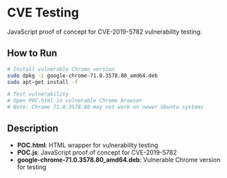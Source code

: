 # CVE Testing

JavaScript proof of concept for CVE-2019-5782 vulnerability testing.

## How to Run

```bash
# Install vulnerable Chrome version
sudo dpkg -i google-chrome-71.0.3578.80_amd64.deb
sudo apt-get install -f

# Test vulnerability
# Open POC.html in vulnerable Chrome browser
# Note: Chrome 71.0.3578.80 may not work on newer Ubuntu systems
```

## Description
- **POC.html**: HTML wrapper for vulnerability testing
- **POC.js**: JavaScript proof of concept for CVE-2019-5782
- **google-chrome-71.0.3578.80_amd64.deb**: Vulnerable Chrome version for testing
